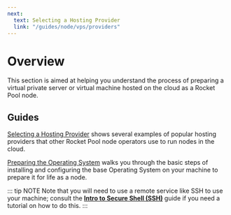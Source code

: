 ```yaml
---
next: 
  text: Selecting a Hosting Provider 
  link: "/guides/node/vps/providers"
---
```


# Overview

This section is aimed at helping you understand the process of preparing a virtual private server or virtual machine hosted on the cloud as a Rocket Pool node.

## Guides

[Selecting a Hosting Provider](./providers) shows several examples of popular hosting providers that other Rocket Pool node operators use to run nodes in the cloud.

[Preparing the Operating System](./os) walks you through the basic steps of installing and configuring the base Operating System on your machine to prepare it for life as a node.

::: tip NOTE
Note that you will need to use a remote service like SSH to use your machine; consult the [**Intro to Secure Shell (SSH)**](../ssh) guide if you need a tutorial on how to do this.
:::
